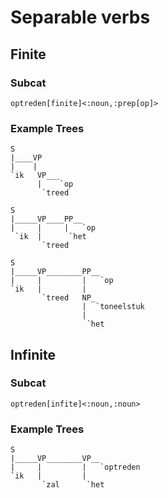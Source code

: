 # Separable verbs


## Finite

### Subcat
`optreden[finite]<:noun,:prep[op]>`


### Example Trees

```
S
|____VP
|    |
`ik   VP___
      |    `op
       `treed
```


```
S
|_____VP____PP__
|     |     |   `op
 `ik  |      `het
       `treed
```

```
S
|_____VP________PP__
|     |         |   `op
`ik   |         |
       `treed   NP_
                |  `toneelstuk 
                |
                 `het
```

## Infinite

### Subcat

`optreden[infite]<:noun,:noun>`

### Example Trees

```
S
|_____VP________VP__
|     |         |   `optreden
`ik   |         |
       `zal      `het
```






